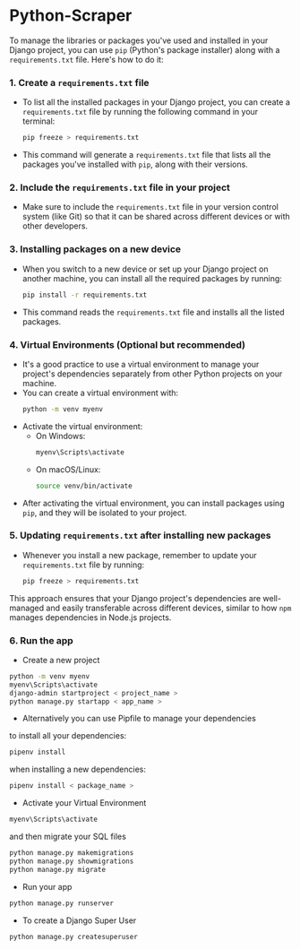 # Python-Scraper

To manage the libraries or packages you've used and installed in your Django project, you can use `pip` (Python's package installer) along with a `requirements.txt` file. Here's how to do it:

### 1. **Create a `requirements.txt` file**

- To list all the installed packages in your Django project, you can create a `requirements.txt` file by running the following command in your terminal:
  ```bash
  pip freeze > requirements.txt
  ```
- This command will generate a `requirements.txt` file that lists all the packages you've installed with `pip`, along with their versions.

### 2. **Include the `requirements.txt` file in your project**

- Make sure to include the `requirements.txt` file in your version control system (like Git) so that it can be shared across different devices or with other developers.

### 3. **Installing packages on a new device**

- When you switch to a new device or set up your Django project on another machine, you can install all the required packages by running:
  ```bash
  pip install -r requirements.txt
  ```
- This command reads the `requirements.txt` file and installs all the listed packages.

### 4. **Virtual Environments (Optional but recommended)**

- It's a good practice to use a virtual environment to manage your project's dependencies separately from other Python projects on your machine.
- You can create a virtual environment with:
  ```bash
  python -m venv myenv
  ```
- Activate the virtual environment:
  - On Windows:
    ```bash
    myenv\Scripts\activate
    ```
  - On macOS/Linux:
    ```bash
    source venv/bin/activate
    ```
- After activating the virtual environment, you can install packages using `pip`, and they will be isolated to your project.

### 5. **Updating `requirements.txt` after installing new packages**

- Whenever you install a new package, remember to update your `requirements.txt` file by running:
  ```bash
  pip freeze > requirements.txt
  ```

This approach ensures that your Django project's dependencies are well-managed and easily transferable across different devices, similar to how `npm` manages dependencies in Node.js projects.

### 6. Run the app

- Create a new project

```bash
python -m venv myenv
myenv\Scripts\activate
django-admin startproject < project_name >
python manage.py startapp < app_name >
```

- Alternatively you can use Pipfile to manage your dependencies

to install all your dependencies:

```bash
pipenv install
```

when installing a new dependencies:

```bash
pipenv install < package_name >
```

- Activate your Virtual Environment

```bash
myenv\Scripts\activate
```

and then migrate your SQL files

```bash
python manage.py makemigrations
python manage.py showmigrations
python manage.py migrate
```

- Run your app

```bash
python manage.py runserver
```

- To create a Django Super User

```bash
python manage.py createsuperuser
```
